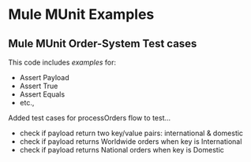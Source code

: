 # Mule MUnit Examples

## Mule MUnit Order-System Test cases

This code includes _examples_ for:

- Assert Payload
- Assert True
- Assert Equals
- etc.,

Added test cases for processOrders flow to test...

- check if payload return two key/value pairs: international & domestic
- check if payload returns Worldwide orders when key is International
- check if payload returns National orders when key is Domestic